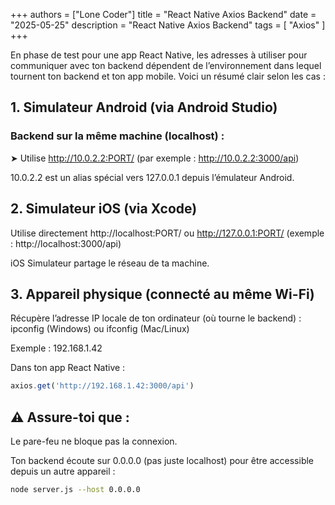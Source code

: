 +++
authors = ["Lone Coder"]
title = "React Native Axios Backend"
date = "2025-05-25"
description = "React Native Axios Backend"
tags = [
    "Axios"
]
+++

En phase de test pour une app React Native, les adresses à utiliser pour communiquer avec ton backend dépendent de l’environnement dans lequel tournent ton backend et ton app mobile. Voici un résumé clair selon les cas :

## 1. Simulateur Android (via Android Studio)

### Backend sur la même machine (localhost) :
➤ Utilise http://10.0.2.2:PORT/
(par exemple : http://10.0.2.2:3000/api)

10.0.2.2 est un alias spécial vers 127.0.0.1 depuis l’émulateur Android.

## 2. Simulateur iOS (via Xcode)

Utilise directement http://localhost:PORT/ ou http://127.0.0.1:PORT/
(exemple : http://localhost:3000/api)

iOS Simulateur partage le réseau de ta machine.

## 3. Appareil physique (connecté au même Wi-Fi)

Récupère l’adresse IP locale de ton ordinateur (où tourne le backend) :
ipconfig (Windows) ou ifconfig (Mac/Linux)

Exemple : 192.168.1.42

Dans ton app React Native :

```javascript
axios.get('http://192.168.1.42:3000/api')
```

## ⚠️ Assure-toi que :

Le pare-feu ne bloque pas la connexion.

Ton backend écoute sur 0.0.0.0 (pas juste localhost) pour être accessible depuis un autre appareil :

```bash
node server.js --host 0.0.0.0
```